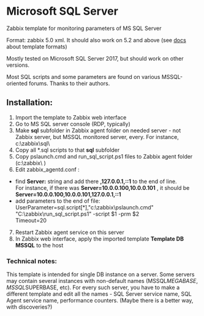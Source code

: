 # Microsoft SQL Server

Zabbix template for monitoring parameters of MS SQL Server

Format: zabbix 5.0 xml. It should also work on 5.2 and above (see [docs](https://www.zabbix.com/documentation/current/manual/xml_export_import/media) about template formats)

Mostly tested on Microsoft SQL Server 2017, but should work on other versions.

Most SQL scripts and some parameters are found on various MSSQL-oriented forums. Thanks to their authors.

## Installation:

1. Import the template to Zabbix web interface
2. Go to MS SQL server console (RDP, typically)
3. Make **sql** subfolder in Zabbix agent folder on needed server - not Zabbix server, but MSSQL monitored server, every. For instance, c:\zabbix\sql\
4. Copy all *.sql scripts to that **sql** subfolder
5. Copy pslaunch.cmd and run_sql_script.ps1 files to Zabbix agent folder (c:\zabbix\ )
6. Edit zabbix_agentd.conf :
-  find **Server:** string and add there **,127.0.0.1,::1** to the end of line.<br>
For instance, if there was **Server=10.0.0.100,10.0.0.101** , it should be **Server=10.0.0.100,10.0.0.101,127.0.0.1,::1**
-  add parameters to the end of file:<br>
   UserParameter=sql.script[*],"c:\zabbix\pslaunch.cmd" "C:\zabbix\run_sql_script.ps1" -script $1 -prm $2<br>
   Timeout=20<br>
7. Restart Zabbix agent service on this server
8. In Zabbix web interface, apply the imported template **Template DB MSSQL** to the host

### Technical notes:

This template is intended for single DB instance on a server. Some servers may contain several instances with non-default names (MSSQL$MEGABASE, MSSQL$SUPERBASE, etc). For every such server, you have to make a different template and edit all the names - SQL Server service name, SQL Agent service name, performance counters. (Maybe there is a better way, with discoveries?)
